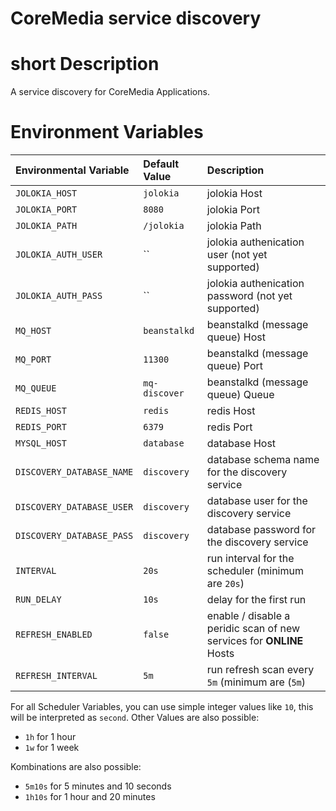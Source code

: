 
CoreMedia service discovery
========================

# short Description

A service discovery for CoreMedia Applications.


# Environment Variables

| Environmental Variable             | Default Value        | Description                                                     |
| :--------------------------------- | :-------------       | :-----------                                                    |
| `JOLOKIA_HOST`                     | `jolokia`            | jolokia Host                                                    |
| `JOLOKIA_PORT`                     | `8080`               | jolokia Port                                                    |
| `JOLOKIA_PATH`                     | `/jolokia`           | jolokia Path                                                    |
| `JOLOKIA_AUTH_USER`                | ``                   | jolokia authenication user (not yet supported)                  |
| `JOLOKIA_AUTH_PASS`                | ``                   | jolokia authenication password (not yet supported)              |
| `MQ_HOST`                          | `beanstalkd`         | beanstalkd (message queue) Host                                 |
| `MQ_PORT`                          | `11300`              | beanstalkd (message queue) Port                                 |
| `MQ_QUEUE`                         | `mq-discover`        | beanstalkd (message queue) Queue                                |
| `REDIS_HOST`                       | `redis`              | redis Host                                                      |
| `REDIS_PORT`                       | `6379`               | redis Port                                                      |
| `MYSQL_HOST`                       | `database`           | database Host                                                   |
| `DISCOVERY_DATABASE_NAME`          | `discovery`          | database schema name for the discovery service                  |
| `DISCOVERY_DATABASE_USER`          | `discovery`          | database user for the discovery service                         |
| `DISCOVERY_DATABASE_PASS`          | `discovery`          | database password for the discovery service                     |
| `INTERVAL`                         | `20s`                | run interval for the scheduler (minimum are `20s`)              |
| `RUN_DELAY`                        | `10s`                | delay for the first run                                         |
| `REFRESH_ENABLED`                  | `false`              | enable / disable a peridic scan of new services for **ONLINE** Hosts |
| `REFRESH_INTERVAL`                 | `5m`                 | run refresh scan every `5m` (minimum are (`5m`)                 |

For all Scheduler Variables, you can use simple integer values like `10`, this will be interpreted as `second`.
Other Values are also possible:
  - `1h` for 1 hour
  - `1w` for 1 week

Kombinations are also possible:
  - `5m10s` for 5 minutes and 10 seconds
  - `1h10s` for 1 hour and 20 minutes
